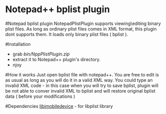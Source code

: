 Notepad++ bplist plugin
==============

#Notepad bplist plugin
NotepadPlistPlugin supports viewing\editing binary plist files. As long as ordinary plist files comes in XML format, this plugin dont supports them. It loads only binary plist files ( bplist ).

#Installation
- grab *bin/NppPlistPlugin.zip*
- extract it to Notepad++ plugin's directory.
- njoy

#How it works
Just open bplist file with notepad++. You are free to edit is as usual as long as you will do it in a valid XML way. You could type an invalid XML code - in this case when you will try to save bplist, plugin will be not able to conver invalid XML to bplist and will restore original bplist data ( before your modifications )


#Dependencies
[libimobiledevice]  - for libplist library

[libimobiledevice]:http://www.libimobiledevice.org/
